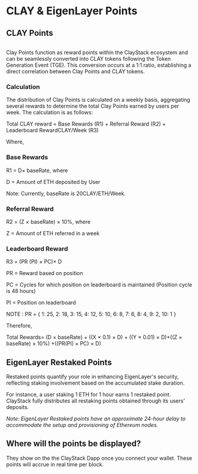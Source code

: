 # CLAY & EigenLayer Points

## CLAY Points

<figure><img src="../.gitbook/assets/Screenshot 2024-02-21 at 3.43.03 PM.png" alt=""><figcaption></figcaption></figure>

Clay Points function as reward points within the ClayStack ecosystem and can be seamlessly converted into CLAY tokens following the Token Generation Event (TGE). This conversion occurs at a 1:1 ratio, establishing a direct correlation between Clay Points and CLAY tokens.

### Calculation

The distribution of Clay Points is calculated on a weekly basis, aggregating several rewards to determine the total Clay Points earned by users per week. The calculation is as follows:

Total CLAY reward = Base Rewards (R1) + Referral Reward (R2) + Leaderboard RewardCLAY/Week (R3)

Where,

### Base Rewards

R1 = D× baseRate, where

D = Amount of ETH deposited by User

Note: Currently, baseRate is 20CLAY/ETH/Week.

### Referral Reward

R2 = (Z × baseRate) × 10%, where

Z = Amount of ETH referred in a week

### Leaderboard Reward

R3 = (PR (PI) × PC)× D

PR = Reward based on position

PC = Cycles for which position on leaderboard is maintained (Position cycle is 48 hours)

PI = Position on leaderboard

NOTE : PR = { 1: 25, 2: 18, 3: 15, 4: 12, 5: 10, 6: 8, 7: 6, 8: 4, 9: 2, 10: 1 }

Therefore,

Total Rewards= (D × baseRate) + ((X × 0.1) × D) + ((Y × 0.01) × D)+((Z × baseRate) × 10%) +((PR(PI) × PC) × D)



## EigenLayer Restaked Points

Restaked points quantify your role in enhancing EigenLayer's security, reflecting staking involvement based on the accumulated stake duration.

For instance, a user staking 1 ETH for 1 hour earns 1 restaked point. ClayStack fully distributes all restaking points obtained through its users' deposits.

_Note: EigenLayer Restaked points have an approximate 24-hour delay to accommodate the setup and provisioning of Ethereum nodes._



## Where will the points be displayed?

They show on the the ClayStack Dapp once you connect your wallet. These points will accrue in real time per block.

<figure><img src="../.gitbook/assets/Screenshot 2024-02-21 at 3.27.15 PM (1).png" alt=""><figcaption></figcaption></figure>
